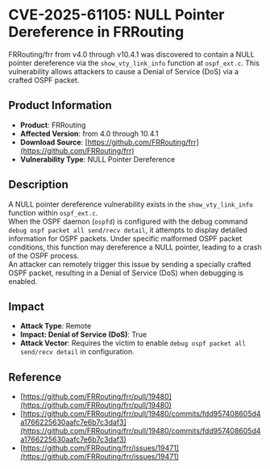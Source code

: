# CVE-2025-61105: NULL Pointer Dereference in FRRouting

FRRouting/frr from v4.0 through v10.4.1 was discovered to contain a NULL pointer dereference via the `show_vty_link_info` function at `ospf_ext.c`. This vulnerability allows attackers to cause a Denial of Service (DoS) via a crafted OSPF packet.

## Product Information
- **Product**: FRRouting  
- **Affected Version**: from 4.0 through 10.4.1  
- **Download Source**: [https://github.com/FRRouting/frr](https://github.com/FRRouting/frr)  
- **Vulnerability Type**: NULL Pointer Dereference  

## Description
A NULL pointer dereference vulnerability exists in the `show_vty_link_info` function within `ospf_ext.c`.  
When the OSPF daemon (`ospfd`) is configured with the debug command `debug ospf packet all send/recv detail`, it attempts to display detailed information for OSPF packets. Under specific malformed OSPF packet conditions, this function may dereference a NULL pointer, leading to a crash of the OSPF process.  
An attacker can remotely trigger this issue by sending a specially crafted OSPF packet, resulting in a Denial of Service (DoS) when debugging is enabled.

## Impact
- **Attack Type**: Remote  
- **Impact: Denial of Service (DoS)**: True  
- **Attack Vector**: Requires the victim to enable `debug ospf packet all send/recv detail` in configuration.  

## Reference
- [https://github.com/FRRouting/frr/pull/19480](https://github.com/FRRouting/frr/pull/19480)
- [https://github.com/FRRouting/frr/pull/19480/commits/fdd957408605d4a1766225630aafc7e6b7c3daf3](https://github.com/FRRouting/frr/pull/19480/commits/fdd957408605d4a1766225630aafc7e6b7c3daf3)
- [https://github.com/FRRouting/frr/issues/19471](https://github.com/FRRouting/frr/issues/19471)
